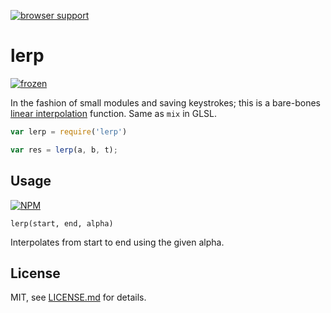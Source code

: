 [![browser support](https://ci.testling.com/mattdesl/lerp.png)](https://ci.testling.com/mattdesl/lerp)

# lerp

[![frozen](http://badges.github.io/stability-badges/dist/frozen.svg)](http://github.com/badges/stability-badges)

In the fashion of small modules and saving keystrokes; this is a bare-bones [linear interpolation](http://en.wikipedia.org/wiki/Linear_interpolation) function. Same as `mix` in GLSL.

```js
var lerp = require('lerp')

var res = lerp(a, b, t);
```

## Usage

[![NPM](https://nodei.co/npm/lerp.png)](https://nodei.co/npm/lerp/)

```lerp(start, end, alpha)```

Interpolates from start to end using the given alpha.

## License

MIT, see [LICENSE.md](http://github.com/mattdesl/lerp/blob/master/LICENSE.md) for details.
